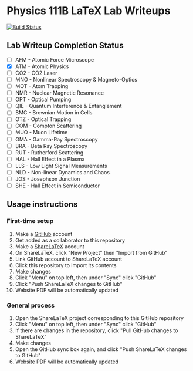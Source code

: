 # Physics 111B LaTeX Lab Writeups

[![Build Status](https://travis-ci.org/phylabs/111B.svg?branch=master)](https://travis-ci.org/phylabs/111B)

## Lab Writeup Completion Status

- [ ] AFM - Atomic Force Microscope
- [x] ATM - Atomic Physics
- [ ] CO2 - CO2 Laser
- [ ] MNO - Nonlinear Spectroscopy & Magneto-Optics
- [ ] MOT - Atom Trapping
- [ ] NMR - Nuclear Magnetic Resonance
- [ ] OPT - Optical Pumping
- [ ] QIE - Quantum Interference & Entanglement
- [ ] BMC - Brownian Motion in Cells
- [ ] OTZ - Optical Trapping
- [ ] COM - Compton Scattering
- [ ] MUO - Muon Lifetime
- [ ] GMA - Gamma-Ray Spectroscopy
- [ ] BRA - Beta Ray Spectroscopy
- [ ] RUT - Rutherford Scattering
- [ ] HAL - Hall Effect in a Plasma
- [ ] LLS - Low Light Signal Measurements
- [ ] NLD - Non-linear Dynamics and Chaos
- [ ] JOS - Josephson Junction
- [ ] SHE - Hall Effect in Semiconductor

## Usage instructions

### First-time setup

1. Make a [GitHub](https://github.com/) account
1. Get added as a collaborator to this repository
1. Make a [ShareLaTeX](https://www.sharelatex.com/) account
1. On ShareLaTeX, click "New Project" then "Import from GitHub"
1. Link GitHub account to ShareLaTeX account
1. Click this repository to import its contents
1. Make changes
1. Click "Menu" on top left, then under "Sync" click "GitHub"
1. Click "Push ShareLaTeX changes to GitHub"
1. Website PDF will be automatically updated

### General process

1. Open the ShareLaTeX project corresponding to this GitHub repository
1. Click "Menu" on top left, then under "Sync" click "GitHub"
1. If there are changes in the repository, click "Pull GitHub changes to ShareLaTeX"
1. Make changes
1. Open the GitHub sync box again, and click "Push ShareLaTeX changes to GitHub"
1. Website PDF will be automatically updated
